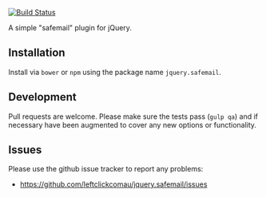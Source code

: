 [![Build Status](https://travis-ci.org/leftclickcomau/jquery.safemail.svg?branch=master)](https://travis-ci.org/leftclickcomau/jquery.safemail)

A simple "safemail" plugin for jQuery.

## Installation

Install via `bower` or `npm` using the package name `jquery.safemail`.

## Development

Pull requests are welcome.  Please make sure the tests pass (`gulp qa`) and if necessary have been augmented to cover 
any new options or functionality.

## Issues

Please use the github issue tracker to report any problems: 

* https://github.com/leftclickcomau/jquery.safemail/issues
